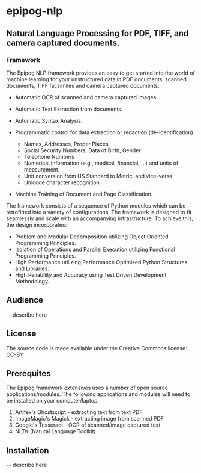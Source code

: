 # epipog-nlp
## Natural Language Processing for PDF, TIFF, and camera captured documents.

### Framework

The Epipog NLP framework provides an easy to get started into the world of machine learning for your unstructured data in PDF documents, scanned documents, TIFF facsimiles and camera captured documents. 

  - Automatic OCR of scanned and camera captured images.
  - Automatic Text Extraction from documents.
  - Automatic Syntax Analysis.
  - Programmatic control for data extraction or redaction (de-identification)
  
    - Names, Addresses, Proper Places
    - Social Security Numbers, Data of Birth, Gender
    - Telephone Numbers
    - Numerical Information (e.g., medical, financial, …) and units of measurement.
    - Unit conversion from US Standard to Metric, and vice-versa
    - Unicode character recognition

  - Machine Training of Document and Page Classification.
  
The framework consists of a sequence of Python modules which can be retrofitted into a variety of configurations. The framework is designed to fit seamlessly and scale with an accompanying infrastructure. To achieve this, the design incorporates:

  - Problem and Modular Decomposition utilizing Object Oriented Programming Principles.
  - Isolation of Operations and Parallel Execution utilizing Functional Programming Principles.
  - High Performance utilizing Performance Optimized Python Structures and Libraries.
  - High Reliability and Accuracy using Test Driven Development Methodology.

## Audience

-- describe here

## License

The source code is made available under the Creative Commons license: [CC-BY](https://creativecommons.org/licenses/by/4.0/)

## Prerequites

The Epipog framework extensives uses a number of open source applications/modules. The following applications and modules will need to be installed on your computer/laptop:

  1. Artifex's Ghostscript - extracting text from text PDF
  2. ImageMagic's Magick - extracting image from scanned PDF
  3. Google's Tesseract - OCR of scanned/image captured text
  4. NLTK (Natural Language Toolkit)

## Installation

-- describe here


